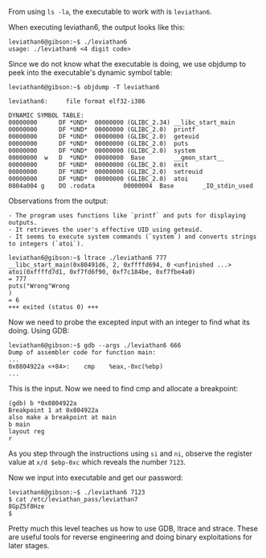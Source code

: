 From using `ls -la`, the executable to work with is `leviathan6`. 

When executing leviathan6, the output looks like this:

```
leviathan6@gibson:~$ ./leviathan6 
usage: ./leviathan6 <4 digit code>
```

Since we do not know what the executable is doing, we use objdump to peek into the executable's dynamic symbol table:

```
leviathan6@gibson:~$ objdump -T leviathan6 

leviathan6:     file format elf32-i386

DYNAMIC SYMBOL TABLE:
00000000      DF *UND*  00000000 (GLIBC_2.34) __libc_start_main
00000000      DF *UND*  00000000 (GLIBC_2.0)  printf
00000000      DF *UND*  00000000 (GLIBC_2.0)  geteuid
00000000      DF *UND*  00000000 (GLIBC_2.0)  puts
00000000      DF *UND*  00000000 (GLIBC_2.0)  system
00000000  w   D  *UND*  00000000  Base        __gmon_start__
00000000      DF *UND*  00000000 (GLIBC_2.0)  exit
00000000      DF *UND*  00000000 (GLIBC_2.0)  setreuid
00000000      DF *UND*  00000000 (GLIBC_2.0)  atoi
0804a004 g    DO .rodata        00000004  Base        _IO_stdin_used
```
Observations from the output:

    - The program uses functions like `printf` and puts for displaying outputs.
    - It retrieves the user's effective UID using geteuid.
    - It seems to execute system commands (`system`) and converts strings to integers (`atoi`).

```
leviathan6@gibson:~$ ltrace ./leviathan6 777
__libc_start_main(0x80491d6, 2, 0xffffd694, 0 <unfinished ...>
atoi(0xffffd7d1, 0xf7fd6f90, 0xf7c184be, 0xf7fbe4a0)                                                                                = 777
puts("Wrong"Wrong
)                                                                                                                       = 6
+++ exited (status 0) +++
```

Now we need to probe the excepted input with an integer to find what its doing.
Using GDB:

```
leviathan6@gibson:~$ gdb --args ./leviathan6 666
Dump of assembler code for function main:
...
0x0804922a <+84>:    cmp    %eax,-0xc(%ebp)
...
```

This is the input. Now we need to find cmp and allocate a breakpoint:

```
(gdb) b *0x0804922a
Breakpoint 1 at 0x804922a
also make a breakpoint at main
b main
layout reg
r
```

As you step through the instructions using `si` and `ni`, observe the register value at `x/d $ebp-0xc` which reveals the number `7123`.

Now we input into executable and get our password:

```
leviathan6@gibson:~$ ./leviathan6 7123
$ cat /etc/leviathan_pass/leviathan7
8GpZ5f8Hze
$ 
```

Pretty much this level teaches us how to use GDB, ltrace and strace. These are useful tools for reverse engineering and doing binary exploitations for later stages.